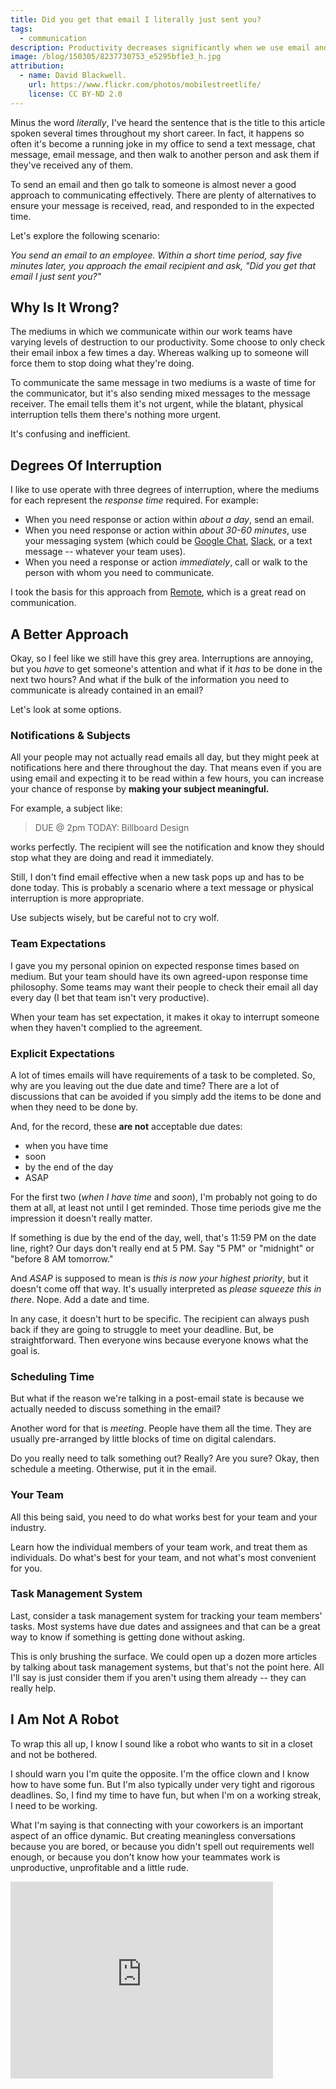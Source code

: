 ```yaml
---
title: Did you get that email I literally just sent you?
tags:
  - communication
description: Productivity decreases significantly when we use email and impromptu chatting when email alone or a meeting could have sufficed.
image: /blog/150305/8237730753_e5295bf1e3_h.jpg
attribution:
  - name: David Blackwell.
    url: https://www.flickr.com/photos/mobilestreetlife/
    license: CC BY-ND 2.0
---
```


Minus the word _literally_, I've heard the sentence that is the title to this article spoken several times throughout my short career. In fact, it happens so often it's become a running joke in my office to send a text message, chat message, email message, and then walk to another person and ask them if they've received any of them.

To send an email and then go talk to someone is almost never a good approach to communicating effectively. There are plenty of alternatives to ensure your message is received, read, and responded to in the expected time.

Let's explore the following scenario:

_You send an email to an employee. Within a short time period, say five minutes later, you approach the email recipient and ask, "Did you get that email I just sent you?"_

## Why Is It Wrong?

The mediums in which we communicate within our work teams have varying levels of destruction to our productivity. Some choose to only check their email inbox a few times a day. Whereas walking up to someone will force them to stop doing what they're doing.

To communicate the same message in two mediums is a waste of time for the communicator, but it's also sending mixed messages to the message receiver. The email tells them it's not urgent, while the blatant, physical interruption tells them there's nothing more urgent.

It's confusing and inefficient.

## Degrees Of Interruption

I like to use operate with three degrees of interruption, where the mediums for each represent the _response time_ required. For example:

- When you need response or action within _about a day_, send an email.
- When you need response or action within _about 30-60 minutes_, use your messaging system (which could be [Google Chat](https://hangouts.google.com/), [Slack](https://slack.com/), or a text message -- whatever your team uses).
- When you need a response or action _immediately_, call or walk to the person with whom you need to communicate.

I took the basis for this approach from [Remote](http://smile.amazon.com/dp/0804137501), which is a great read on communication.

## A Better Approach

Okay, so I feel like we still have this grey area. Interruptions are annoying, but you _have_ to get someone's attention and what if it _has_ to be done in the next two hours? And what if the bulk of the information you need to communicate is already contained in an email?

Let's look at some options.

### Notifications & Subjects

All your people may not actually read emails all day, but they might peek at notifications here and there throughout the day. That means even if you are using email and expecting it to be read within a few hours, you can increase your chance of response by **making your subject meaningful.**

For example, a subject like:

> DUE @ 2pm TODAY: Billboard Design

works perfectly. The recipient will see the notification and know they should stop what they are doing and read it immediately.

Still, I don't find email effective when a new task pops up and has to be done today. This is probably a scenario where a text message or physical interruption is more appropriate.

Use subjects wisely, but be careful not to cry wolf.

### Team Expectations

I gave you my personal opinion on expected response times based on medium. But your team should have its own agreed-upon response time philosophy. Some teams may want their people to check their email all day every day (I bet that team isn't very productive).

When your team has set expectation, it makes it okay to interrupt someone when they haven't complied to the agreement.

### Explicit Expectations

A lot of times emails will have requirements of a task to be completed. So, why are you leaving out the due date and time? There are a lot of discussions that can be avoided if you simply add the items to be done and when they need to be done by.

And, for the record, these **are not** acceptable due dates:

- when you have time
- soon
- by the end of the day
- ASAP

For the first two (_when I have time_ and _soon_), I'm probably not going to do them at all, at least not until I get reminded. Those time periods give me the impression it doesn't really matter.

If something is due by the end of the day, well, that's 11:59 PM on the date line, right? Our days don't really end at 5 PM. Say "5 PM" or "midnight" or "before 8 AM tomorrow."

And _ASAP_ is supposed to mean is _this is now your highest priority_, but it doesn't come off that way. It's usually interpreted as _please squeeze this in there_. Nope. Add a date and time.

In any case, it doesn't hurt to be specific. The recipient can always push back if they are going to struggle to meet your deadline. But, be straightforward. Then everyone wins because everyone knows what the goal is.

### Scheduling Time

But what if the reason we're talking in a post-email state is because we actually needed to discuss something in the email?

Another word for that is _meeting_. People have them all the time. They are usually pre-arranged by little blocks of time on digital calendars.

Do you really need to talk something out? Really? Are you sure? Okay, then schedule a meeting. Otherwise, put it in the email.

### Your Team

All this being said, you need to do what works best for your team and your industry.

Learn how the individual members of your team work, and treat them as individuals. Do what's best for your team, and not what's most convenient for you.

### Task Management System

Last, consider a task management system for tracking your team members' tasks. Most systems have due dates and assignees and that can be a great way to know if something is getting done without asking.

This is only brushing the surface. We could open up a dozen more articles by talking about task management systems, but that's not the point here. All I'll say is just consider them if you aren't using them already -- they can really help.

## I Am Not A Robot

To wrap this all up, I know I sound like a robot who wants to sit in a closet and not be bothered.

I should warn you I'm quite the opposite. I'm the office clown and I know how to have some fun. But I'm also typically under very tight and rigorous deadlines. So, I find my time to have fun, but when I'm on a working streak, I need to be working.

What I'm saying is that connecting with your coworkers is an important aspect of an office dynamic. But creating meaningless conversations because you are bored, or because you didn't spell out requirements well enough, or because you don't know how your teammates work is unproductive, unprofitable and a little rude.

<div class="center">
  <iframe width="420" height="315" src="https://www.youtube.com/embed/S_oMD6-6q5Y" frameborder="0" allowfullscreen></iframe>
</div>
